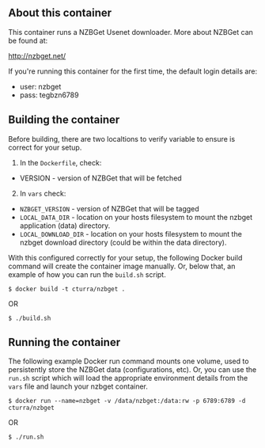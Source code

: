 About this container
---
This container runs a NZBGet Usenet downloader. More about NZBGet can be found at:

  http://nzbget.net/


If you're running this container for the first time, the default login details are:

 * user: nzbget
 * pass: tegbzn6789


Building the container
---
Before building, there are two localtions to verify variable to ensure is correct
for your setup.

1) In the `Dockerfile`, check:

* VERSION - version of NZBGet that will be fetched

2) In `vars` check:

* `NZBGET_VERSION` - version of NZBGet that will be tagged
* `LOCAL_DATA_DIR` - location on your hosts filesystem to mount the nzbget
application (data) directory.
* `LOCAL_DOWNLOAD_DIR` - location on your hosts filesystem to mount the
nzbget download directory (could be within the data directory).

With this configured correctly for your setup, the following Docker build
command will create the container image manually. Or, below that, an example
of how you can run the `build.sh` script.

```
$ docker build -t cturra/nzbget .

```
OR
```
$ ./build.sh
```

Running the container
---
The following example Docker run command mounts one volume, used to persistently
store the NZBGet data (configurations, etc). Or, you can use the `run.sh` script
which will load the appropriate environment details from the `vars` file and launch
your nzbget container.

```
$ docker run --name=nzbget -v /data/nzbget:/data:rw -p 6789:6789 -d cturra/nzbget
```

OR
```
$ ./run.sh
```
